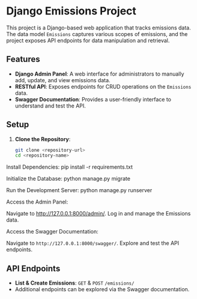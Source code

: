 # Django Emissions Project

This project is a Django-based web application that tracks emissions data. The data model `Emissions` captures various scopes of emissions, and the project exposes API endpoints for data manipulation and retrieval.

## Features

- **Django Admin Panel**: A web interface for administrators to manually add, update, and view emissions data.
- **RESTful API**: Exposes endpoints for CRUD operations on the `Emissions` data.
- **Swagger Documentation**: Provides a user-friendly interface to understand and test the API.

## Setup

1. **Clone the Repository**:
   ```bash
   git clone <repository-url>
   cd <repository-name>


Install Dependencies:
pip install -r requirements.txt

Initialize the Database:
python manage.py migrate

Run the Development Server:
python manage.py runserver

Access the Admin Panel:

Navigate to http://127.0.0.1:8000/admin/.
Log in and manage the Emissions data.

Access the Swagger Documentation:

Navigate to `http://127.0.0.1:8000/swagger/`.
Explore and test the API endpoints.

## API Endpoints

- **List & Create Emissions**: `GET` & `POST` `/emissions/`
- Additional endpoints can be explored via the Swagger documentation.
